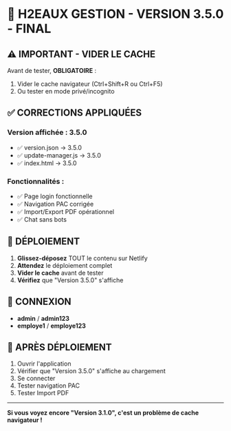 # 🚀 H2EAUX GESTION - VERSION 3.5.0 - FINAL

## ⚠️ IMPORTANT - VIDER LE CACHE

Avant de tester, **OBLIGATOIRE** :
1. Vider le cache navigateur (Ctrl+Shift+R ou Ctrl+F5)
2. Ou tester en mode privé/incognito

## ✅ CORRECTIONS APPLIQUÉES

### Version affichée : **3.5.0**
- ✅ version.json → 3.5.0
- ✅ update-manager.js → 3.5.0  
- ✅ index.html → 3.5.0

### Fonctionnalités :
- ✅ Page login fonctionnelle
- ✅ Navigation PAC corrigée
- ✅ Import/Export PDF opérationnel
- ✅ Chat sans bots

## 🚀 DÉPLOIEMENT

1. **Glissez-déposez** TOUT le contenu sur Netlify
2. **Attendez** le déploiement complet
3. **Vider le cache** avant de tester
4. **Vérifiez** que "Version 3.5.0" s'affiche

## 🔐 CONNEXION

- **admin** / **admin123**
- **employe1** / **employe123**

## 🎯 APRÈS DÉPLOIEMENT

1. Ouvrir l'application
2. Vérifier que "Version 3.5.0" s'affiche au chargement
3. Se connecter
4. Tester navigation PAC
5. Tester Import PDF

---

**Si vous voyez encore "Version 3.1.0", c'est un problème de cache navigateur !**